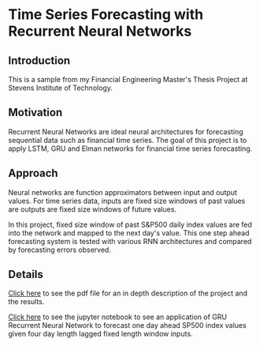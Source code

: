 # Time Series Forecasting with Recurrent Neural Networks

## Introduction
This is a sample from my Financial Engineering Master's Thesis Project at Stevens Institute of Technology. 

## Motivation
Recurrent Neural Networks are ideal neural architectures for forecasting sequential data such as financial time series. The goal of this project is to apply LSTM, GRU and Elman networks for financial time series forecasting. 

## Approach
Neural networks are function approximators between input and output values. For time series data, inputs are fixed size windows of past values are outputs are fixed size windows of future values. 

In this project, fixed size window of past S&P500 daily index values are fed into the network and mapped to the next day's value. This one step ahead forecasting system is tested with various RNN architectures and compared by forecasting errors observed. 

## Details
[Click here](https://github.com/sarpuslu/rnn/blob/master/Stock%20Time%20Series%20Forecasts%20by%20Recurrent%20Neural%20Networks.pdf) to see the pdf file for an in depth description of the project and the results. 

[Click here](https://github.com/sarpuslu/rnn/blob/master/rnn-sp500index-forecast.ipynb) to see the jupyter notebook to see an application of GRU Recurrent Neural Network to forecast one day ahead SP500 index values given four day length lagged fixed length window inputs. 
